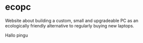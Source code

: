 # ecopc
Website about building a custom, small and upgradeable PC as an ecologically friendly alternative to regularly buying new laptops.

Hallo pingu
